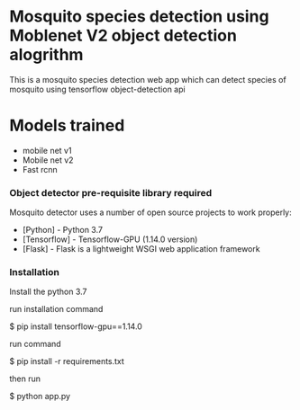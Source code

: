 # Mosquito species detection using Moblenet V2 object detection alogrithm
This is a mosquito species detection web app which can detect species of mosquito using tensorflow object-detection api

# Models trained 
  - mobile net v1
  - Mobile net v2
  - Fast rcnn 


### Object detector pre-requisite library required

Mosquito detector uses a number of open source projects to work properly:
* [Python] - Python 3.7
* [Tensorflow] - Tensorflow-GPU (1.14.0 version)
* [Flask] - Flask is a lightweight WSGI web application framework

### Installation



Install the python 3.7


run installation command


$  pip install tensorflow-gpu==1.14.0


run command


$ pip install -r requirements.txt


then run 


$ python app.py
